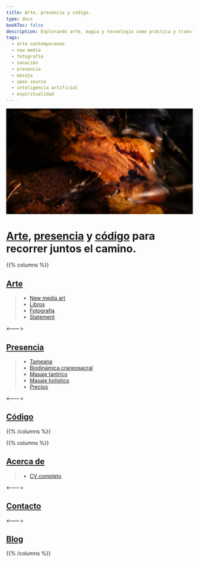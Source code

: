 ```yaml
---
title: Arte, presencia y código.
type: docs
bookToc: false
description: Explorando arte, magia y tecnología como práctica y transformación, un viaje interior y exterior.
tags:
  - arte contemporaneo
  - new media
  - fotografía
  - sanación
  - presencia
  - masaje
  - open source
  - inteligencia artificial
  - espiritualidad
---
```


![El susurro de las ninfas](docs/art/photography/It_is_in_all_of_us/X1V45282-Enhanced-SR.jpg "El susurro de las ninfas")

# [Arte](docs/art), [presencia](docs/presence) y [código](docs/code) para recorrer juntos el camino.
{{% columns %}}

## [Arte](docs/art)

> - [New media art](docs/art/new_media_art)
> - [Libros](docs/art/books)
> - [Fotografía](docs/art/photography)
> - [Statement](docs/art/statement)

<--->

## [Presencia](docs/presence)

> - [Tameana](docs/presence/tameana)
> - [Biodinámica craneosacral](docs/presence/biodinamica_craneosacral)
> - [Masaje tantrico](docs/presence/masaje_tantrico)
> - [Masaje holistico](docs/presence/masaje_holistico)
> - [Precios](docs/presence/prices)

<--->

## [Código](docs/code)

{{% /columns %}}

{{% columns %}}

## [Acerca de](docs/cv)
> - [CV completo](docs/cv/detailed_cv.md)

<--->

## [Contacto](docs/contact)

<--->

## [Blog](posts)
{{% /columns %}}